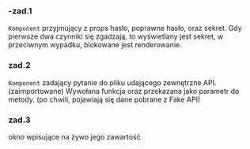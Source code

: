 
### -zad.1 
`Komponent` przyjmujący z props hasło, poprawne hasło, oraz sekret. 
Gdy pierwsze dwa czynniki się zgadzają, to wyświetlany jest sekret, w przeciwnym wypadku, blokowane jest renderowanie.

### zad.2
`Komponent` zadający pytanie do pliku udającego zewnętrzne API. (zaimportowane)
Wywołana funkcja oraz przekazana jako parametr do metody.
(po chwili, pojawiają się dane pobrane z Fake API)

### zad.3
okno wpisujące na żywo jego zawartość